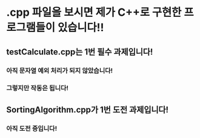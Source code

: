 # .cpp 파일을 보시면 제가 C++로 구현한 프로그램들이 있습니다!!

## testCalculate.cpp는 1번 필수 과제입니다!
### 아직 문자열 예외 처리가 되지 않았습니다!
### 그렇지만 작동은 됩니다!

## SortingAlgorithm.cpp가 1번 도전 과제입니다!
### 아직 도전 중입니다!
